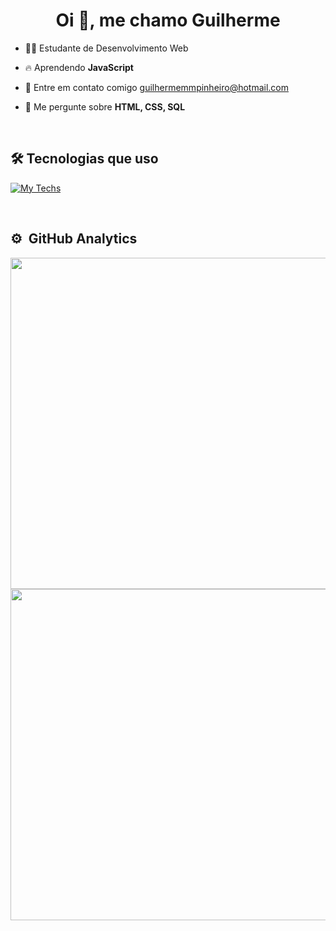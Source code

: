 <h1 align="center">Oi 👋, me chamo Guilherme</h1>

- 👨‍💻 Estudante de Desenvolvimento Web

- 🔥 Aprendendo **JavaScript**

- 📧 Entre em contato comigo [guilhermemmpinheiro@hotmail.com](mailto:guilhermemmpinheiro@hotmail.com)

- 💬 Me pergunte sobre **HTML, CSS, SQL**

<br>

## 🛠 Tecnologias que uso

[![My Techs](https://skillicons.dev/icons?i=html,css,mysql)](https://skillicons.dev)

<br>

## ⚙️ &nbsp;GitHub Analytics

<p align=left;>
<img width=530em; src="https://github-readme-stats.vercel.app/api?username=guilhermemmp&theme=midnight-purple">
<img width=530em; src="https://github-readme-stats.vercel.app/api/top-langs/?username=guilhermemmp&layout=compact&theme=midnight-purple">
</p>
